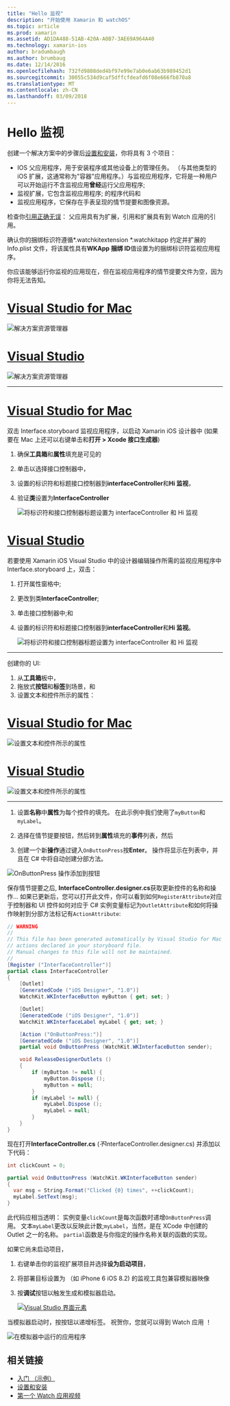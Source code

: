 ```yaml
---
title: "Hello 监视"
description: "开始使用 Xamarin 和 watchOS"
ms.topic: article
ms.prod: xamarin
ms.assetid: AD1DA488-51AB-420A-A0B7-3AE69A964A40
ms.technology: xamarin-ios
author: bradumbaugh
ms.author: brumbaug
ms.date: 12/14/2016
ms.openlocfilehash: 732fd9808ded4bf97e99e7ab0e6ab63b989452d1
ms.sourcegitcommit: 30055c534d9caf5dffcfdeafd6f08e666fb870a8
ms.translationtype: MT
ms.contentlocale: zh-CN
ms.lasthandoff: 03/09/2018
---
```

# <a name="hello-watch"></a>Hello 监视

创建一个解决方案中的步骤后[设置和安装](~/ios/watchos/get-started/installation.md)，你将具有 3 个项目：

- IOS 父应用程序，用于安装程序或其他设备上的管理任务。 （与其他类型的 iOS 扩展，这通常称为"容器"应用程序。）与监视应用程序，它将是一种用户可以开始运行不含监视应用**曾经**运行父应用程序;
- 监视扩展，它包含监视应用程序; 的程序代码和
- 监视应用程序，它保存在手表呈现的情节提要和图像资源。

检查你[引用正确无误](~/ios/watchos/get-started/project-references.md)： 父应用具有为扩展，引用和扩展具有到 Watch 应用的引用。

确认你的捆绑标识符遵循\*.watchkitextension \*.watchkitapp 约定并扩展的 Info.plist 文件，将该属性具有**WKApp 捆绑 ID**值设置为的捆绑标识符监视应用程序。

你应该能够运行你监视的应用现在，但在监视应用程序的情节提要文件为空，因为你将无法告知。

# <a name="visual-studio-for-mactabvsmac"></a>[Visual Studio for Mac](#tab/vsmac)

![](hello-watch-images/projectstructure.png "解决方案资源管理器")

# <a name="visual-studiotabvswin"></a>[Visual Studio](#tab/vswin)

![](hello-watch-images/vs-projectstructure.png "解决方案资源管理器")

-----

# <a name="visual-studio-for-mactabvsmac"></a>[Visual Studio for Mac](#tab/vsmac)
    
双击 Interface.storyboard 监视应用程序，以启动 Xamarin iOS 设计器中 (如果要在 Mac 上还可以右键单击和**打开 > Xcode 接口生成器**)


1.  确保**工具箱**和**属性**填充是可见的
1.  单击以选择接口控制器中，
1.  设置的标识符和标题接口控制器到**interfaceController**和**Hi 监视**，
1.  验证**类**设置为**InterfaceController**

    ![](hello-watch-images/interfacecontrollerattributes.png "将标识符和接口控制器标题设置为 interfaceController 和 Hi 监视")

# <a name="visual-studiotabvswin"></a>[Visual Studio](#tab/vswin)

若要使用 Xamarin iOS Visual Studio 中的设计器编辑操作所需的监视应用程序中 Interface.storyboard 上，双击：

1.  打开属性窗格中;
1.  更改到类**InterfaceController**;
1.  单击接口控制器中;和
1.  设置的标识符和标题接口控制器到**interfaceController**和**Hi 监视**。

    ![](hello-watch-images/vs-interfacecontrollerattributes.png "将标识符和接口控制器标题设置为 interfaceController 和 Hi 监视")

-----


创建你的 UI:

1. 从**工具箱**板中，
1. 拖放式**按钮**和**标签**到场景，和
1. 设置文本和控件所示的属性：

# <a name="visual-studio-for-mactabvsmac"></a>[Visual Studio for Mac](#tab/vsmac)

![](hello-watch-images/draganddrop.png "设置文本和控件所示的属性")

# <a name="visual-studiotabvswin"></a>[Visual Studio](#tab/vswin)

![](hello-watch-images/vs-draganddrop.png "设置文本和控件所示的属性")

-----

1. 设置**名称**中**属性**为每个控件的填充。 在此示例中我们使用了`myButton`和`myLabel`。

1. 选择在情节提要按钮，然后转到**属性**填充的**事件**列表，然后

1. 创建一个新**操作**通过键入`OnButtonPress`按**Enter**。
  操作将显示在列表中，并且在 C# 中将自动创建分部方法。

![](hello-watch-images/buttonaction.png "OnButtonPress 操作添加到按钮")

保存情节提要之后, **InterfaceController.designer.cs**获取更新控件的名称和操作... 如果已更新后，您可以打开此文件，你可以看到如何`RegisterAttribute`对应于控制器和 UI 控件如何对应于 C# 实例变量标记为`OutletAttribute`和如何将操作映射到分部方法标记有`ActionAttribute`:

```csharp
// WARNING
//
// This file has been generated automatically by Visual Studio for Mac from the outlets and
// actions declared in your storyboard file.
// Manual changes to this file will not be maintained.
//
[Register ("InterfaceController")]
partial class InterfaceController
{
    [Outlet]
    [GeneratedCode ("iOS Designer", "1.0")]
    WatchKit.WKInterfaceButton myButton { get; set; }

    [Outlet]
    [GeneratedCode ("iOS Designer", "1.0")]
    WatchKit.WKInterfaceLabel myLabel { get; set; }

    [Action ("OnButtonPress:")]
    [GeneratedCode ("iOS Designer", "1.0")]
    partial void OnButtonPress (WatchKit.WKInterfaceButton sender);

    void ReleaseDesignerOutlets ()
    {
        if (myButton != null) {
            myButton.Dispose ();
            myButton = null;
        }
        if (myLabel != null) {
            myLabel.Dispose ();
            myLabel = null;
        }
    }
}
```

现在打开**InterfaceController.cs** (*不*InterfaceController.designer.cs) 并添加以下代码：

```csharp
int clickCount = 0;

partial void OnButtonPress (WatchKit.WKInterfaceButton sender)
{
  var msg = String.Format("Clicked {0} times", ++clickCount);
  myLabel.SetText(msg);
}

```

此代码应相当透明： 实例变量`clickCount`是每次函数时递增`OnButtonPress`调用。 文本`myLabel`更改以反映此计数;`myLabel`，当然，是在 XCode 中创建的 Outlet 之一的名称。 `partial`函数是与你指定的操作名称关联的函数的实现。

如果它尚未启动项目，

1. 右键单击你的监视扩展项目并选择**设为启动项目**，

1. 将部署目标设置为 （如 iPhone 6 iOS 8.2) 的监视工具包兼容模拟器映像

1. 按**调试**按钮以触发生成和模拟器启动。

    [![](hello-watch-images/readytodebug-sml.png "Visual Studio 界面元素")](hello-watch-images/readytodebug.png#lightbox)

当模拟器启动时，按按钮以递增标签。
祝贺你，您就可以得到 Watch 应用 ！

![](hello-watch-images/running.png "在模拟器中运行的应用程序")


## <a name="related-links"></a>相关链接

- [入门 （示例）](https://developer.xamarin.com/samples/monotouch/WatchKit/GettingStarted/)
- [设置和安装](~/ios/watchos/get-started/installation.md)
- [第一个 Watch 应用视频](http://blog.xamarin.com/your-first-watch-kit-app/)
